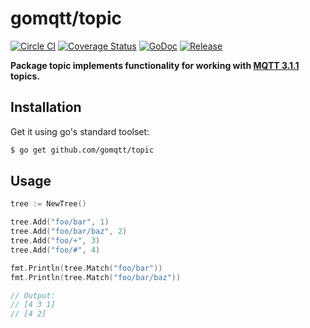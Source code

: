 # gomqtt/topic

[![Circle CI](https://img.shields.io/circleci/project/gomqtt/topic.svg)](https://circleci.com/gh/gomqtt/topic)
[![Coverage Status](https://coveralls.io/repos/gomqtt/topic/badge.svg?branch=master&service=github)](https://coveralls.io/github/gomqtt/topic?branch=master)
[![GoDoc](https://godoc.org/github.com/gomqtt/topic?status.svg)](http://godoc.org/github.com/gomqtt/topic)
[![Release](https://img.shields.io/github/release/gomqtt/topic.svg)](https://github.com/gomqtt/topic/releases)

**Package topic implements functionality for working with [MQTT 3.1.1](http://docs.oasis-open.org/mqtt/mqtt/v3.1.1/) topics.**

## Installation

Get it using go's standard toolset:

```bash
$ go get github.com/gomqtt/topic
```

## Usage

```go
tree := NewTree()

tree.Add("foo/bar", 1)
tree.Add("foo/bar/baz", 2)
tree.Add("foo/+", 3)
tree.Add("foo/#", 4)

fmt.Println(tree.Match("foo/bar"))
fmt.Println(tree.Match("foo/bar/baz"))

// Output:
// [4 3 1]
// [4 2]
```

